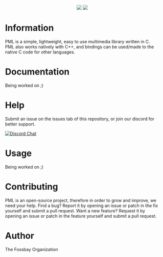 <p align="center">
 <img src="https://user-images.githubusercontent.com/55647897/112922958-3b6d3500-90c2-11eb-8de4-de208a98dbb1.png">
 <a href="https://github.com/Fossbay/pml/blob/main/LICENSE">
  <img src="https://img.shields.io/apm/l/atomic-design-ui.svg?">
 </a>
</p>

# Information
PML is a simple, lightweight, easy to use multimedia library written in C. PML also works natively with C++, and bindings can be used/made to the native C code for other languages.

# Documentation
Being worked on ;)

# Help
Submit an issue on the issues tab of this repository, or join our discord for better support.

[![Discord Chat](https://img.shields.io/discord/783116373605875763.svg)](https://discord.gg/kM4z2ZJPYa)  

# Usage
Being worked on ;)

# Contributing
PML is an open-source project, therefore in order to grow and improve, we need your help. Find a bug? Report it by opening an issue or patch in the fix yourself and submit a pull request. Want a new feature? Request it by opening an issue or patch in the feature yourself and submit a pull request.

# Author
The Fossbay Organization
